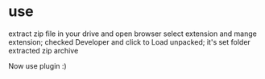 # use 

extract zip file in your drive and open browser select extension and mange extension; checked Developer and click to Load unpacked; it's set folder extracted zip archive

Now use plugin :)